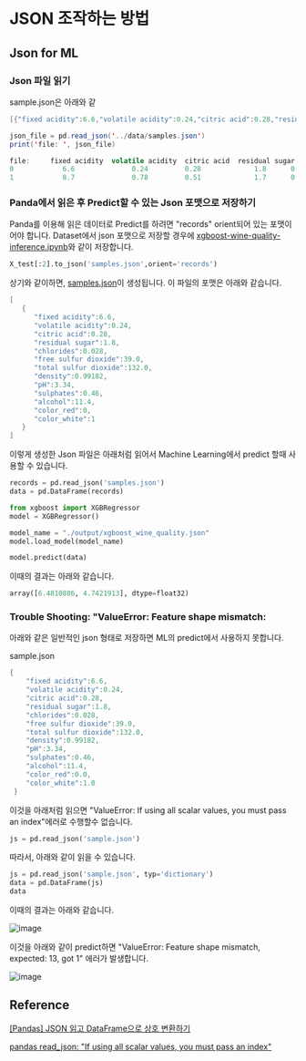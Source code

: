 # JSON 조작하는 방법

## Json for ML

### Json 파일 읽기

sample.json은 아래와 같

```java
[{"fixed acidity":6.6,"volatile acidity":0.24,"citric acid":0.28,"residual sugar":1.8,"chlorides":0.028,"free sulfur dioxide":39.0,"total sulfur dioxide":132.0,"density":0.99182,"pH":3.34,"sulphates":0.46,"alcohol":11.4,"color_red":0,"color_white":1},{"fixed acidity":8.7,"volatile acidity":0.78,"citric acid":0.51,"residual sugar":1.7,"chlorides":0.415,"free sulfur dioxide":12.0,"total sulfur dioxide":66.0,"density":0.99623,"pH":3.0,"sulphates":1.17,"alcohol":9.2,"color_red":1,"color_white":0}]
```


```java
json_file = pd.read_json('../data/samples.json')
print('file: ', json_file)
```

```java
file:     fixed acidity  volatile acidity  citric acid  residual sugar  chlorides  free sulfur dioxide  ...  density    pH  sulphates  alcohol  color_red  color_white
0            6.6              0.24         0.28             1.8      0.028                   39  ...  0.99182  3.34       0.46     11.4          0            1
1            8.7              0.78         0.51             1.7      0.415                   12  ...  0.99623  3.00       1.17      9.2          1            0
```

### Panda에서 읽은 후 Predict할 수 있는 Json 포맷으로 저장하기 

Panda를 이용해 읽은 데이터로 Predict를 하려면 "records" orient되어 있는 포맷이어야 합니다. Dataset에서 json 포맷으로 저장할 경우에 [xgboost-wine-quality-inference.ipynb](https://github.com/kyopark2014/ML-Algorithms/blob/main/kaggle/xgboost-wine-quality/xgboost-wine-quality-inference.ipynb)와 같이 저장합니다.

```python
X_test[:2].to_json('samples.json',orient='records')
```

상기와 같이하면, [samples.json](https://github.com/kyopark2014/ML-Algorithms/blob/main/kaggle/xgboost-wine-quality/samples.json)이 생성됩니다. 이 파일의 포맷은 아래와 같습니다. 

```java
[
   {
      "fixed acidity":6.6,
      "volatile acidity":0.24,
      "citric acid":0.28,
      "residual sugar":1.8,
      "chlorides":0.028,
      "free sulfur dioxide":39.0,
      "total sulfur dioxide":132.0,
      "density":0.99182,
      "pH":3.34,
      "sulphates":0.46,
      "alcohol":11.4,
      "color_red":0,
      "color_white":1
   }
]
```

이렇게 생성한 Json 파일은 아래처럼 읽어서 Machine Learning에서 predict 할때 사용할 수 있습니다. 

```python
records = pd.read_json('samples.json')
data = pd.DataFrame(records)

from xgboost import XGBRegressor
model = XGBRegressor()

model_name = "./output/xgboost_wine_quality.json"
model.load_model(model_name)

model.predict(data)
```

이때의 결과는 아래와 같습니다. 

```python
array([6.4810886, 4.7421913], dtype=float32)
```

### Trouble Shooting: "ValueError: Feature shape mismatch:

아래와 같은 일반적인 json 형태로 저장하면 ML의 predict에서 사용하지 못합니다. 

sample.json

```java
{
    "fixed acidity":6.6,
    "volatile acidity":0.24,
    "citric acid":0.28,
    "residual sugar":1.8,
    "chlorides":0.028,
    "free sulfur dioxide":39.0,
    "total sulfur dioxide":132.0,
    "density":0.99182,
    "pH":3.34,
    "sulphates":0.46,
    "alcohol":11.4,
    "color_red":0.0,
    "color_white":1.0
 }
```

이것을 아래처럼 읽으면 "ValueError: If using all scalar values, you must pass an index"에러로 수행할수 없습니다.
```python
js = pd.read_json('sample.json')
```

따라서, 아래와 같이 읽을 수 있습니다.

```python
js = pd.read_json('sample.json', typ='dictionary')
data = pd.DataFrame(js)
data
```

이때의 결과는 아래와 같습니다.

![image](https://user-images.githubusercontent.com/52392004/199205986-8fc6473c-3200-4387-8209-41934f801844.png)

이것을 아래와 같이 predict하면 "ValueError: Feature shape mismatch, expected: 13, got 1" 에러가 발생합니다. 

![image](https://user-images.githubusercontent.com/52392004/199206243-cd29217a-5967-44dd-92be-5b5f73cf51aa.png)





## Reference 

[[Pandas] JSON 읽고 DataFrame으로 상호 변환하기](https://bio-info.tistory.com/113)

[pandas read_json: "If using all scalar values, you must pass an index"](https://stackoverflow.com/questions/38380795/pandas-read-json-if-using-all-scalar-values-you-must-pass-an-index)

